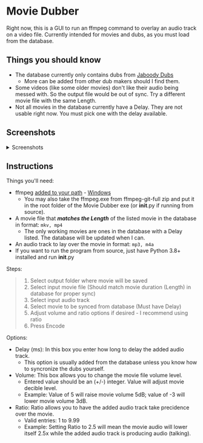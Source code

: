# Movie Dubber
Right now, this is a GUI to run an ffmpeg command to overlay an audio track on a video file. Currently intended for movies and dubs, as you must load from the database.

## Things you should know
- The database currently only contains dubs from [Jaboody Dubs](https://www.patreon.com/jaboodydubs/posts)
  - More can be added from other dub makers should I find them.
- Some videos (like some older movies) don't like their audio being messed with. So the output file would be out of sync. Try a different movie file with the same Length.
- Not all movies in the database currently have a Delay. They are not usable right now. You must pick one with the delay available.

## Screenshots
<details>
  <summary>Screenshots</summary>

  ![Main Screen](https://github.com/f09f9095/Movie-Dubber/blob/main/etc/Main%20Screen.png?raw=true)
  ![Main Screen Progress](https://github.com/f09f9095/Movie-Dubber/blob/main/etc/Main%20Screen%20Progress.png?raw=true)
  ![Database](https://github.com/f09f9095/Movie-Dubber/blob/main/etc/Database.png?raw=true)
</details>


## Instructions
Things you'll need:
- ffmpeg [added to your path](https://www.youtube.com/watch?v=3z9rUl9r2oA) - [Windows](https://www.gyan.dev/ffmpeg/builds/ffmpeg-git-full.7z)
  - You may also take the ffmpeg.exe from ffmpeg-git-full zip and put it in the root folder of the Movie Dubber exe (or __init__.py if running from source).
- A movie file that **_matches the Length_** of the listed movie in the database in format: `mkv, mp4`
  - The only working movies are ones in the database with a Delay listed. The database will be updated when I can.
- An audio track to lay over the movie in format: `mp3, m4a`
- If you want to run the program from source, just have Python 3.8+ installed and run __init__.py

Steps:
>1. Select output folder where movie will be saved
>2. Select input movie file (Should match movie duration (Length) in database for proper sync)
>3. Select input audio track
>4. Select movie to be synced from database (Must have Delay)
>5. Adjust volume and ratio options if desired - I recommend using ratio
>6. Press Encode

Options:
- Delay (ms): In this box you enter how long to delay the added audio track.
  - This option is usually added from the database unless you know how to syncronize the dubs yourself.
- Volume: This box allows you to change the movie file volume level.
  - Entered value should be an (+/-) integer. Value will adjust movie decible level.
  - Example: Value of 5 will raise movie volume 5dB; value of -3 will lower movie volume 3dB.
- Ratio: Ratio allows you to have the added audio track take precidence over the movie.
  - Valid entries: 1 to 9.99
  - Example: Setting Ratio to 2.5 will mean the movie audio will lower itself 2.5x while the added audio track is producing audio (talking).
